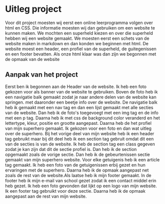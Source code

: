 # Uitleg project
Voor dit project moesten wij eerst een online leerprogramma volgen over html en
            CSS. Die informatie moesten
            wij
            dan gebruiken om een website te kunnen maken. We mochten een superheld kiezen en over die superheld hebben
            wij
            een website gemaakt. We moesten eerst een schets van de website maken in markdown en dan konden we beginnen
            met
            html. De website moest een header, een profiel van de superheld, de guitegenissen en een footer bevatten.
            Als
            onze html klaar was dan zijn we begonnen met de opmaak van de website
## Aanpak van het project
Eerst ben ik begonnen aan de Header van de website. Ik heb een foto gekozen voor als banner
            van de website te
            gebruiken. Boven de foto heb ik een navigatie balk gemaakt zodat je naar andere delen van de website kan
            springen. met daaronder een beetje info over de website. De navigatie balk heb ik gemaakt met een nav tag en
            dan
            een lijst gemaakt met alle secties van de website. Dan heb ik de foto's toegevoegt met een img tag en de
            info
            met een p tag. Daarna heb ik met css de background color veranderd en het lettertype, kleur, positie en
            grootte
            aangepast.
Daarna heb de het profiel van mijn superhero gemaakt. Ik gekozen voor een foto en dan wat uitleg over de
            superhero. Bij het vorige deel van mijn website heb ik een header tag gebruikt maar bij dit deel heb ik een
            section tag gebruit omdat dit een van de secties is van de website. Ik heb de section tag een class gegeven
            zodat je kan zijn dat dit de sectie profiel is. Dan heb ik de section opgemaakt zoals de vorige sectie.
Dan heb ik de gebeurtenissen sectie gemaakt van mijn superhero website. Voor elke getuigenis heb ik een
            article
            tag gemaakt. Ik heb een foto van de getuigenissen erbij gezet en hun ervaringen met de superhero. Daarna heb
            ik
            de opmaak aangepast net zoals de rest van de website.Als laatse heb ik mijn footer gemaakt. In de footer heb ik mijn e-mail van school gezet zodat ik een contact
            middel erin heb gezet. Ik heb een foto gevonden dat lijkt op een logo van mijn website. Ik een footer tag
            gebruikt voor deze sectie. Daarna heb ik de opmaak aangepast aan de rest van mijn website.